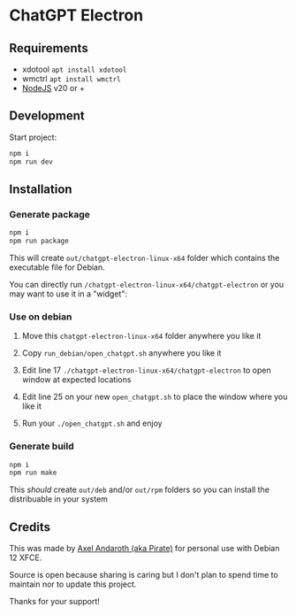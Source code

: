 # ChatGPT Electron

## Requirements

- xdotool `apt install xdotool`
- wmctrl `apt install wmctrl`
- [NodeJS](https://nodejs.org) v20 or +

## Development

Start project:

```sh
npm i
npm run dev
```

## Installation

### Generate package
```sh
npm i
npm run package
```
This will create `out/chatgpt-electron-linux-x64` folder which contains the executable file for Debian.

You can directly run `/chatgpt-electron-linux-x64/chatgpt-electron` or you may want to use it in a "widget":

### Use on debian

1. Move this `chatgpt-electron-linux-x64` folder anywhere you like it

2. Copy `run_debian/open_chatgpt.sh` anywhere you like it

3. Edit line 17 `./chatgpt-electron-linux-x64/chatgpt-electron` to open window at expected locations

5. Edit line 25 on your new `open_chatgpt.sh` to place the window where you like it

6. Run your `./open_chatgpt.sh` and enjoy

### Generate build
```sh
npm i
npm run make
```
This *should* create `out/deb` and/or `out/rpm` folders so you can install the distribuable in your system

## Credits

This was made by [Axel Andaroth (aka Pirate)](https://anda.ninja) for personal use with Debian 12 XFCE.

Source is open because sharing is caring but I don't plan to spend time to maintain nor to update this project. 

Thanks for your support!
